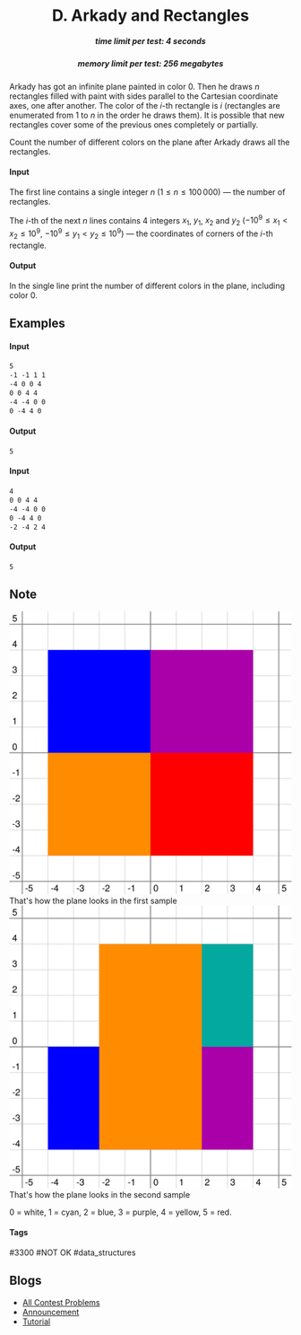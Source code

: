 <h1 style='text-align: center;'> D. Arkady and Rectangles</h1>

<h5 style='text-align: center;'>time limit per test: 4 seconds</h5>
<h5 style='text-align: center;'>memory limit per test: 256 megabytes</h5>

Arkady has got an infinite plane painted in color $0$. Then he draws $n$ rectangles filled with paint with sides parallel to the Cartesian coordinate axes, one after another. The color of the $i$-th rectangle is $i$ (rectangles are enumerated from $1$ to $n$ in the order he draws them). It is possible that new rectangles cover some of the previous ones completely or partially.

Count the number of different colors on the plane after Arkady draws all the rectangles.

#### Input

The first line contains a single integer $n$ ($1 \le n \le 100\,000$) — the number of rectangles.

The $i$-th of the next $n$ lines contains $4$ integers $x_1$, $y_1$, $x_2$ and $y_2$ ($-10^9 \le x_1 < x_2 \le 10^9$, $-10^9 \le y_1 < y_2 \le 10^9$) — the coordinates of corners of the $i$-th rectangle.

#### Output

In the single line print the number of different colors in the plane, including color $0$.

## Examples

#### Input


```text
5  
-1 -1 1 1  
-4 0 0 4  
0 0 4 4  
-4 -4 0 0  
0 -4 4 0  

```
#### Output


```text
5
```
#### Input


```text
4  
0 0 4 4  
-4 -4 0 0  
0 -4 4 0  
-2 -4 2 4  

```
#### Output


```text
5
```
## Note

 ![](images/ba671b72d6655cf73930b8ac26d0064c6dc28bd3.png) That's how the plane looks in the first sample![](images/b84e29026ee49b5972ce2479ad7cb4e72b99e516.png) That's how the plane looks in the second sample

$0$ = white, $1$ = cyan, $2$ = blue, $3$ = purple, $4$ = yellow, $5$ = red. 



#### Tags 

#3300 #NOT OK #data_structures 

## Blogs
- [All Contest Problems](../Codeforces_Round_483_(Div._1)_[Thanks,_Botan_Investments_and_Victor_Shaburov!].md)
- [Announcement](../blogs/Announcement.md)
- [Tutorial](../blogs/Tutorial.md)
